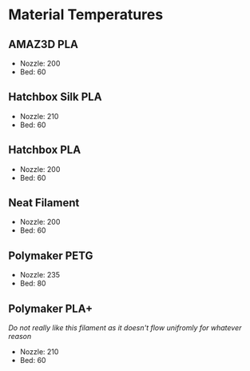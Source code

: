 # Material Temperatures

## AMAZ3D PLA

- Nozzle: 200
- Bed: 60

## Hatchbox Silk PLA

- Nozzle: 210
- Bed: 60

## Hatchbox PLA

- Nozzle: 200
- Bed: 60

## Neat Filament

- Nozzle: 200
- Bed: 60

## Polymaker PETG

- Nozzle: 235
- Bed: 80

## Polymaker PLA+

*Do not really like this filament as it doesn't flow unifromly for whatever reason*

- Nozzle: 210
- Bed: 60
